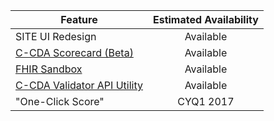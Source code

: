 | Feature | Estimated Availability
| --------------- | :-----------------------------:
| SITE UI Redesign   | Available
| [C-CDA Scorecard (Beta)](https://sitenv.org/scorecard/) | Available
| [FHIR Sandbox](https://sitenv.org/web/site/fhir-sandbox) | Available
| [C-CDA Validator API Utility](https://sitenv.org/scorecard/)| Available
| "One-Click Score"| CYQ1 2017
